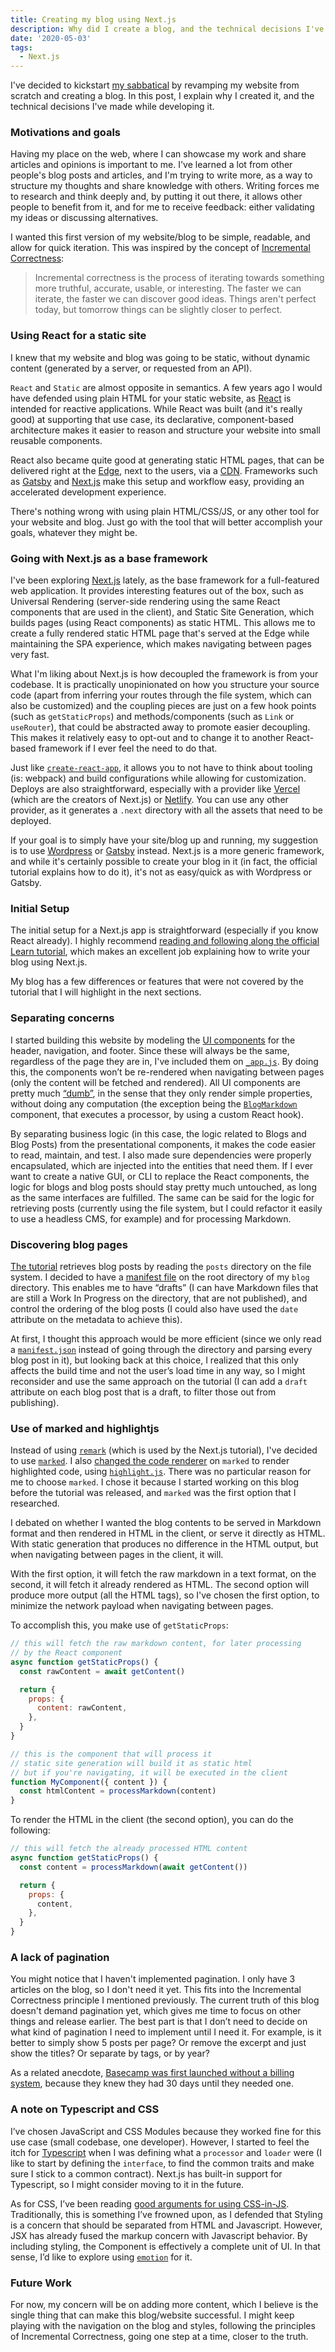 ```yaml
---
title: Creating my blog using Next.js
description: Why did I create a blog, and the technical decisions I've made while developing it.
date: '2020-05-03'
tags:
  - Next.js
---
```


I've decided to kickstart [my sabbatical](/blog/on-sabbaticals) by revamping my website from scratch and creating a blog. In this post, I explain why I created it, and the technical decisions I've made while developing it.

### Motivations and goals

Having my place on the web, where I can showcase my work and share articles and opinions is important to me. I've learned a lot from other people's blog posts and articles, and I'm trying to write more, as a way to structure my thoughts and share knowledge with others. Writing forces me to research and think deeply and, by putting it out there, it allows other people to benefit from it, and for me to receive feedback: either validating my ideas or discussing alternatives.

I wanted this first version of my website/blog to be simple, readable, and allow for quick iteration. This was inspired by the concept of [Incremental Correctness](https://brianlovin.com/overthought/incrementally-correct-personal-websites):

> Incremental correctness is the process of iterating towards something more truthful, accurate, usable, or interesting. The faster we can iterate, the faster we can discover good ideas. Things aren't perfect today, but tomorrow things can be slightly closer to perfect.

### Using React for a static site

I knew that my website and blog was going to be static, without dynamic content (generated by a server, or requested from an API).

`React` and `Static` are almost opposite in semantics. A few years ago I would have defended using plain HTML for your static website, as [React](https://reactjs.org/) is intended for reactive applications. While React was built (and it's really good) at supporting that use case, its declarative, component-based architecture makes it easier to reason and structure your website into small reusable components.

React also became quite good at generating static HTML pages, that can be delivered right at the [Edge](https://en.m.wikipedia.org/wiki/Edge_computing), next to the users, via a [CDN](https://en.m.wikipedia.org/wiki/Content_delivery_network). Frameworks such as [Gatsby](https://gatsbyjs.com) and [Next.js](https://nextjs.com) make this setup and workflow easy, providing an accelerated development experience.

There's nothing wrong with using plain HTML/CSS/JS, or any other tool for your website and blog. Just go with the tool that will better accomplish your goals, whatever they might be.

### Going with Next.js as a base framework

I've been exploring [Next.js](https://nextjs.org) lately, as the base framework for a full-featured web application. It provides interesting features out of the box, such as Universal Rendering (server-side rendering using the same React components that are used in the client), and Static Site Generation, which builds pages (using React components) as static HTML. This allows me to create a fully rendered static HTML page that's served at the Edge while maintaining the SPA experience, which makes navigating between pages very fast.

What I'm liking about Next.js is how decoupled the framework is from your codebase. It is practically unopinionated on how you structure your source code (apart from inferring your routes through the file system, which can also be customized) and the coupling pieces are just on a few hook points (such as `getStaticProps`) and methods/components (such as `Link` or `useRouter`), that could be abstracted away to promote easier decoupling. This makes it relatively easy to opt-out and to change it to another React-based framework if I ever feel the need to do that.

Just like [`create-react-app`](https://create-react-app.dev/), it allows you to not have to think about tooling (is: webpack) and build configurations while allowing for customization. Deploys are also straightforward, especially with a provider like [Vercel](https://vercel.com) (which are the creators of Next.js) or [Netlify](https://www.netlify.com). You can use any other provider, as it generates a `.next` directory with all the assets that need to be deployed.

If your goal is to simply have your site/blog up and running, my suggestion is to use [Wordpress](https://wordpress.com/) or [Gatsby](https://www.gatsbyjs.org/) instead. Next.js is a more generic framework, and while it's certainly possible to create your blog in it (in fact, the official tutorial explains how to do it), it's not as easy/quick as with Wordpress or Gatsby.

### Initial Setup

The initial setup for a Next.js app is straightforward (especially if you know React already). I highly recommend [reading and following along the official Learn tutorial](https://nextjs.org/learn/), which makes an excellent job explaining how to write your blog using Next.js.

My blog has a few differences or features that were not covered by the tutorial that I will highlight in the next sections.

### Separating concerns

I started building this website by modeling the [UI components](https://github.com/jportela/www-joaoportela/tree/89fd78b813fd5f46f898dff00ce6cf6522c58db0/components) for the header, navigation, and footer. Since these will always be the same, regardless of the page they are in, I've included them on [`_app.js`](https://nextjs.org/docs/advanced-features/custom-app). By doing this, the components won’t be re-rendered when navigating between pages (only the content will be fetched and rendered). All UI components are pretty much [“dumb”](https://medium.com/@dan_abramov/smart-and-dumb-components-7ca2f9a7c7d0), in the sense that they only render simple properties, without doing any computation (the exception being the [`BlogMarkdown`](https://github.com/jportela/www-joaoportela/blob/89fd78b813fd5f46f898dff00ce6cf6522c58db0/components/blog/markdown.js) component, that executes a processor, by using a custom React hook).

By separating business logic (in this case, the logic related to Blogs and Blog Posts) from the presentational components, it makes the code easier to read, maintain, and test. I also made sure dependencies were properly encapsulated, which are injected into the entities that need them. If I ever want to create a native GUI, or CLI to replace the React components, the logic for blogs and blog posts should stay pretty much untouched, as long as the same interfaces are fulfilled. The same can be said for the logic for retrieving posts (currently using the file system, but I could refactor it easily to use a headless CMS, for example) and for processing Markdown.

### Discovering blog pages

[The tutorial](https://nextjs.org/learn/basics/data-fetching/implement-getstaticprops) retrieves blog posts by reading the `posts` directory on the file system. I decided to have a [manifest file](https://github.com/jportela/www-joaoportela/blob/89fd78b813fd5f46f898dff00ce6cf6522c58db0/blog/manifest.json) on the root directory of my `blog` directory. This enables me to have “drafts” (I can have Markdown files that are still a Work In Progress on the directory, that are not published), and control the ordering of the blog posts (I could also have used the `date` attribute on the metadata to achieve this).

At first, I thought this approach would be more efficient (since we only read a [`manifest.json`](https://github.com/jportela/www-joaoportela/blob/89fd78b813fd5f46f898dff00ce6cf6522c58db0/blog/manifest.json) instead of going through the directory and parsing every blog post in it), but looking back at this choice, I realized that this only affects the build time and not the user’s load time in any way, so I might reconsider and use the same approach on the tutorial (I can add a `draft` attribute on each blog post that is a draft, to filter those out from publishing).

### Use of marked and highlightjs

Instead of using [`remark`](https://github.com/remarkjs/remark) (which is used by the Next.js tutorial), I've decided to use [`marked`](https://github.com/markedjs/marked). I also [changed the code renderer](https://github.com/jportela/www-joaoportela/blob/89fd78b813fd5f46f898dff00ce6cf6522c58db0/src/processors/markdown.js) on `marked` to render highlighted code, using [`highlight.js`](https://highlightjs.org/). There was no particular reason for me to choose `marked`. I chose it because I started working on this blog before the tutorial was released, and `marked` was the first option that I researched.

I debated on whether I wanted the blog contents to be served in Markdown format and then rendered in HTML in the client, or serve it directly as HTML. With static generation that produces no difference in the HTML output, but when navigating between pages in the client, it will.

With the first option, it will fetch the raw markdown in a text format, on the second, it will fetch it already rendered as HTML. The second option will produce more output (all the HTML tags), so I've chosen the first option, to minimize the network payload when navigating between pages.

To accomplish this, you make use of `getStaticProps`:

```js
// this will fetch the raw markdown content, for later processing
// by the React component
async function getStaticProps() {
  const rawContent = await getContent()

  return {
    props: {
      content: rawContent,
    },
  }
}

// this is the component that will process it
// static site generation will build it as static html
// but if you're navigating, it will be executed in the client
function MyComponent({ content }) {
  const htmlContent = processMarkdown(content)
}
```

To render the HTML in the client (the second option), you can do the following:

```js
// this will fetch the already processed HTML content
async function getStaticProps() {
  const content = processMarkdown(await getContent())

  return {
    props: {
      content,
    },
  }
}
```

### A lack of pagination

You might notice that I haven't implemented pagination. I only have 3 articles on the blog, so I don't need it yet. This fits into the Incremental Correctness principle I mentioned previously. The current truth of this blog doesn't demand pagination yet, which gives me time to focus on other things and release earlier. The best part is that I don’t need to decide on what kind of pagination I need to implement until I need it. For example, is it better to simply show 5 posts per page? Or remove the excerpt and just show the titles? Or separate by tags, or by year?

As a related anecdote, [Basecamp was first launched without a billing system](https://basecamp.com/gettingreal/04.3-its-a-problem-when-its-a-problem), because they knew they had 30 days until they needed one.

### A note on Typescript and CSS

I’ve chosen JavaScript and CSS Modules because they worked fine for this use case (small codebase, one developer). However, I started to feel the itch for [Typescript](https://www.typescriptlang.org/) when I was defining what a `processor` and `loader` were (I like to start by defining the `interface`, to find the common traits and make sure I stick to a common contract). Next.js has built-in support for Typescript, so I might consider moving to it in the future.

As for CSS, I’ve been reading [good arguments for using CSS-in-JS](https://sebastienlorber.com/atomic-css-in-js). Traditionally, this is something I’ve frowned upon, as I defended that Styling is a concern that should be separated from HTML and Javascript. However, JSX has already fused the markup concern with Javascript behavior. By including styling, the Component is effectively a complete unit of UI. In that sense, I’d like to explore using [`emotion`](https://github.com/emotion-js/emotion) for it.

### Future Work

For now, my concern will be on adding more content, which I believe is the single thing that can make this blog/website successful. I might keep playing with the navigation on the blog and styles, following the principles of Incremental Correctness, going one step at a time, closer to the truth.
